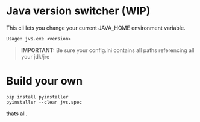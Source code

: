 # Java version switcher (WIP)
This cli lets you change your current JAVA_HOME environment variable.

```echo
Usage: jvs.exe <version>
```
> **IMPORTANT:** Be sure your config.ini contains all paths referencing all your jdk/jre

# Build your own
```
pip install pyinstaller
pyinstaller --clean jvs.spec
```
thats all.